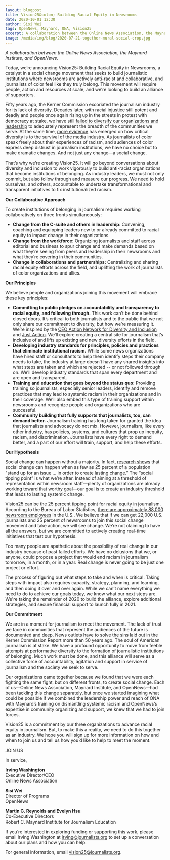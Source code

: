 ```yaml
---
layout: blogpost
title: Vision25&colon; Building Racial Equity in Newsrooms
date: 2020-10-01 12:30
author: Sisi Wei
tags: OpenNews, Maynard, ONA, Vision25
excerpt: A collaboration between the Online News Association, the Maynard Institute, and OpenNews.
image: /media/img/blog/2020-07-21-together-mural-social-crop.jpg
---
```


<!-- <img src="/media/img/blog/2020-07-21-together-mural.jpg" style="width: 100%;" alt="Together, written on a mural."> 
<p class="caption" style="margin-top: -15px; text-align: left;">OpenNews is co-creating with the community two digital organizing spaces — hosted on Slack — focused on organizing, collective action, and knowledge sharing in the service of a more equitable journalism industry. (Photo by <a href="https://unsplash.com/@adigold1?utm_source=unsplash&amp;utm_medium=referral&amp;utm_content=creditCopyText">Adi Goldstein</a> on <a href="https://unsplash.com/s/photos/together?utm_source=unsplash&amp;utm_medium=referral&amp;utm_content=creditCopyText">Unsplash</a>)</p>  -->

_A collaboration between the Online News Association, the Maynard Institute, and OpenNews._

Today, we’re announcing Vision25: Building Racial Equity in Newsrooms, a catalyst in a social change movement that seeks to build journalistic institutions where newsrooms are actively anti-racist and collaborative, and journalists of color feel like they truly belong. This movement will require people, action and resources at scale, and we’re looking to build an alliance of supporters.   

Fifty years ago, the Kerner Commission excoriated the journalism industry for its lack of diversity. Decades later, with racial injustice still potent and deadly and people once again rising up in the streets in protest with democracy at stake, we have still [failed to diversify our organizations and leadership](https://members.newsleaders.org/diversity-survey-2018) to adequately represent the breadth of the communities we serve. At the same time, [more evidence](https://www.niemanlab.org/2020/06/two-new-studies-about-media-and-diversity-can-help-newsrooms-through-their-reckoning-with-racism/) has emerged on how critical diversity is to the survival of the media industry. As journalists of color speak freely about their experiences of racism, and audiences of color express deep distrust in journalism institutions, we have no choice but to make dramatic changes. And not just any change—a social change.

That’s why we’re creating Vision25. It will go beyond conversations about diversity and inclusion to work vigorously to build anti-racist organizations that become institutions of belonging. As industry leaders, we must not only commit, but also follow through and measure our progress. We need to hold ourselves, and others, accountable to undertake transformational and transparent initiatives to fix institutionalized racism. 

**Our Collaborative Approach**

To create institutions of belonging in journalism requires working collaboratively on three fronts simultaneously:

* **Change from the C-suite and others in leadership**: Convening, coaching and equipping leaders new to or already committed to racial equity to impact change in their organizations.
* **Change from the workforce:** Organizing journalists and staff across editorial and business to spur change and make demands based on what they’re seeing from peers and leadership in their newsrooms and what they’re covering in their communities.
* **Change in collaborations and partnerships:** Centralizing and sharing racial equity efforts across the field, and uplifting the work of journalists of color organizations and allies. 

 
**Our Principles**

We believe people and organizations joining this movement will embrace these key principles:  

* **Committing to public pledges on accountability and transparency to racial equity, and following through.** This work can’t be done behind closed doors. It’s critical to both journalists and to the public that we not only share our commitment to diversity, but how we’re measuring it. We’re inspired by the [CEO Action Network for Diversity and Inclusion](https://www.ceoaction.com/) and [Just Action](https://www.justaction.co/). We’ll explore creating a central site for journalism that’s inclusive of and lifts up existing and new diversity efforts in the field. 
* **Developing industry standards for principles, policies and practices that eliminate institutional racism.** While some news organizations have hired staff or consultants to help them identify steps their company needs to take, the industry at large doesn’t have any shared insights into what steps are taken and which are rejected -- or not followed through on. We’ll develop industry standards that span every department and are open and transparent.
* **Training and education that goes beyond the status quo:** Providing training so journalists, especially senior leaders, identify and remove practices that may lead to systemic racism in their organizations and in their coverage. We’ll also embed this type of training support within newsrooms and recognize people and organizations who are successful. 
* **Community building that fully supports that journalists, too, can demand better.** Journalism training has long taken for granted the idea that journalists and advocacy do not mix. However, journalism, like every other industry, has policies, systems, and cultures that prop up inequity, racism, and discrimination. Journalists have every right to demand better, and a part of our effort will train, support, and help these efforts.

**Our Hypothesis**

Social change can happen without a majority. In fact, [research shows](https://www.psychologytoday.com/us/blog/how-behavior-spreads/201905/the-25-percent-tipping-point-social-change) that social change can happen when as few as 25 percent of a population "stand up for an issue … in order to create lasting change.” The “social tipping point” is what we’re after. Instead of aiming at a threshold of representation within newsroom staff—plenty of organizations are already working toward that worthy goal—our goal is to create an industry threshold that leads to lasting systemic change.

Vision25 can be the 25 percent tipping point for racial equity in journalism. According to the Bureau of Labor Statistics, [there are approximately 88,000 newsroom employees](https://www.pewresearch.org/fact-tank/2020/04/20/u-s-newsroom-employment-has-dropped-by-a-quarter-since-2008/) in the U.S.. We believe that if we can get 22,000 U.S. journalists and 25 percent of newsrooms to join this social change movement and take action, we will see change. We’re not claiming to have all the answers, but we are committed to actively creating real-time initiatives that test our hypothesis.  

Too many people are apathetic about the possibility of real change in our industry because of past failed efforts. We have no delusions that we, or anyone, could propose a project that would end racism in journalism tomorrow, in a month, or in a year. Real change is never going to be just one project or effort.

The process of figuring out what steps to take and when is critical. Taking steps with impact also requires capacity, strategy, planning, and learning, and then doing it over and over again. While we can’t name everything we need to do to achieve our goals today, we know what our next steps are. We're taking the remainder of 2020 to build the alliance, explore additional strategies, and secure financial support to launch fully in 2021.
 
**Our Commitment**

We are in a moment for journalism to meet the movement. The lack of trust we face in communities that represent the audiences of the future is documented and deep. News outlets have to solve the sins laid out in the Kerner Commission Report more than 50 years ago. The soul of American journalism is at stake. We have a profound opportunity to move from feeble attempts at performative diversity to the formation of journalistic institutions of belonging. Much work must be done, and this alliance will serve as a collective force of accountability, agitation and support in service of journalism and the society we seek to serve. 

Our organizations came together because we found that we were each fighting the same fight, but on different fronts, to create social change. Each of us—Online News Association, Maynard Institute, and OpenNews—had been tackling this change separately, but once we started imagining what could be possible if we combined the leadership power and reach of ONA with Maynard’s training on dismantling systemic racism and OpenNews’s expertise in community organizing and support, we knew that we had to join forces.  

Vision25 is a commitment by our three organizations to advance racial equity in journalism. But, to make this a reality, we need to do this together as an industry. We hope you will sign up for more information on how and when to join us and tell us how you’d like to help to meet the moment.

<style type="text/css">
#join-us { max-width: 400px; margin: 40px auto; }
</style>
<a class="sidebar-button" id="join-us">JOIN US</a>

In service, 

**Irving Washington**
<br/>Executive Director/CEO
<br/>Online News Association

**Sisi Wei**
<br/>Director of Programs
<br/>OpenNews 

**Martin G. Reynolds and Evelyn Hsu**
<br/>Co-Executive Directors
<br/>Robert C. Maynard Institute for Journalism Education

If you’re interested in exploring funding or supporting this work, please email Irving Washington at [irving@journalists.org](mailto:irving@journalists.org) to set up a conversation about our plans and how you can help. 

For general information, email [vision25@journalists.org](mailto:vision25@journalists.org).